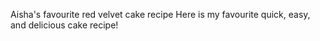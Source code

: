 Aisha's favourite red velvet cake recipe 
Here is my favourite quick, easy, and delicious cake recipe! 